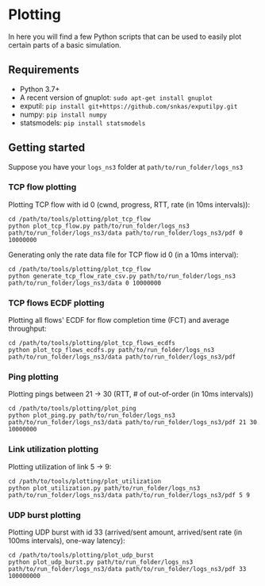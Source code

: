 # Plotting

In here you will find a few Python scripts that can be used to easily plot certain parts of a basic simulation.

## Requirements

 * Python 3.7+
 * A recent version of gnuplot: `sudo apt-get install gnuplot`
 * exputil: `pip install git+https://github.com/snkas/exputilpy.git`
 * numpy: `pip install numpy`
 * statsmodels: `pip install statsmodels`

## Getting started

Suppose you have your `logs_ns3` folder at `path/to/run_folder/logs_ns3`

### TCP flow plotting

Plotting TCP flow with id 0 (cwnd, progress, RTT, rate (in 10ms intervals)):

```
cd /path/to/tools/plotting/plot_tcp_flow
python plot_tcp_flow.py path/to/run_folder/logs_ns3 path/to/run_folder/logs_ns3/data path/to/run_folder/logs_ns3/pdf 0 10000000
```

Generating only the rate data file for TCP flow id 0 (in a 10ms interval):

```
cd /path/to/tools/plotting/plot_tcp_flow
python generate_tcp_flow_rate_csv.py path/to/run_folder/logs_ns3 path/to/run_folder/logs_ns3/data 0 10000000
```


### TCP flows ECDF plotting

Plotting all flows' ECDF for flow completion time (FCT) and average throughput:
```
cd /path/to/tools/plotting/plot_tcp_flows_ecdfs
python plot_tcp_flows_ecdfs.py path/to/run_folder/logs_ns3 path/to/run_folder/logs_ns3/data path/to/run_folder/logs_ns3/pdf
```


### Ping plotting

Plotting pings between 21 -> 30 (RTT, # of out-of-order (in 10ms intervals))

```
cd /path/to/tools/plotting/plot_ping
python plot_ping.py path/to/run_folder/logs_ns3 path/to/run_folder/logs_ns3/data path/to/run_folder/logs_ns3/pdf 21 30 10000000
```


### Link utilization plotting

Plotting utilization of link 5 -> 9:
```
cd /path/to/tools/plotting/plot_utilization
python plot_utilization.py path/to/run_folder/logs_ns3 path/to/run_folder/logs_ns3/data path/to/run_folder/logs_ns3/pdf 5 9
```


### UDP burst plotting

Plotting UDP burst with id 33 (arrived/sent amount, arrived/sent rate (in 100ms intervals), one-way latency):
```
cd /path/to/tools/plotting/plot_udp_burst
python plot_udp_burst.py path/to/run_folder/logs_ns3 path/to/run_folder/logs_ns3/data path/to/run_folder/logs_ns3/pdf 33 100000000
```
